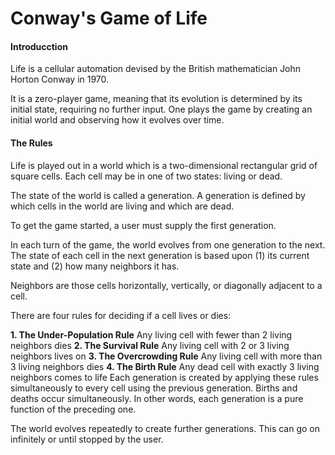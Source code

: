 # Conway's Game of Life

#### Introducction

Life is a cellular automation devised by the British mathematician John Horton Conway in 1970.

It is a zero-player game, meaning that its evolution is determined by its initial state, requiring no further input. One plays the game by creating an initial world and observing how it evolves over time.


#### The Rules

Life is played out in a world which is a two-dimensional rectangular grid of square cells. Each cell may be in one of two states: living or dead.

The state of the world is called a generation. A generation is defined by which cells in the world are living and which are dead.

To get the game started, a user must supply the first generation.

In each turn of the game, the world evolves from one generation to the next. The state of each cell in the next generation is based upon (1) its current state and (2) how many neighbors it has.

Neighbors are those cells horizontally, vertically, or diagonally adjacent to a cell.

There are four rules for deciding if a cell lives or dies:

**1. The Under-Population Rule**
Any living cell with fewer than 2 living neighbors dies
**2. The Survival Rule**
Any living cell with 2 or 3 living neighbors lives on
**3. The Overcrowding Rule**
Any living cell with more than 3 living neighbors dies
**4. The Birth Rule**
Any dead cell with exactly 3 living neighbors comes to life
Each generation is created by applying these rules simultaneously to every cell using the previous generation. Births and deaths occur simultaneously. In other words, each generation is a pure function of the preceding one.

The world evolves repeatedly to create further generations. This can go on infinitely or until stopped by the user.
